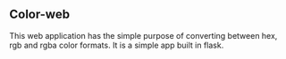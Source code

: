 ## Color-web

This web application has the simple purpose of converting between hex, rgb and rgba color formats.
It is a simple app built in flask.
